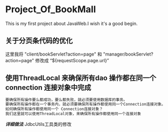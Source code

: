 # Project_Of_BookMall
This is my first project about JavaWeb.I wish it's a good begin.

## 关于分页条代码的优化
这里我将 "client/bookServlet?action=page" 和 "manager/bookServlet?action=page" 修改成
“${requestScope.page.url}” 

## 使用ThreadLocal 来确保所有dao 操作都在同一个 connection 连接对象中完成
```markdown
要确保所有操作要么都成功，要么都失败，就必须要使用数据库的事务。
要确保所有操作都在一个事务内，就必须要确保所有操作都使用同一个Connection连接对象。
如何确保所有操作都使用同一个 Connection连接对象？
我们这里就可以使用ThreadLocal对象，来确保所有操作都使用同一个连接对象
```
***详细做法***
JdbcUtils工具类的修改
